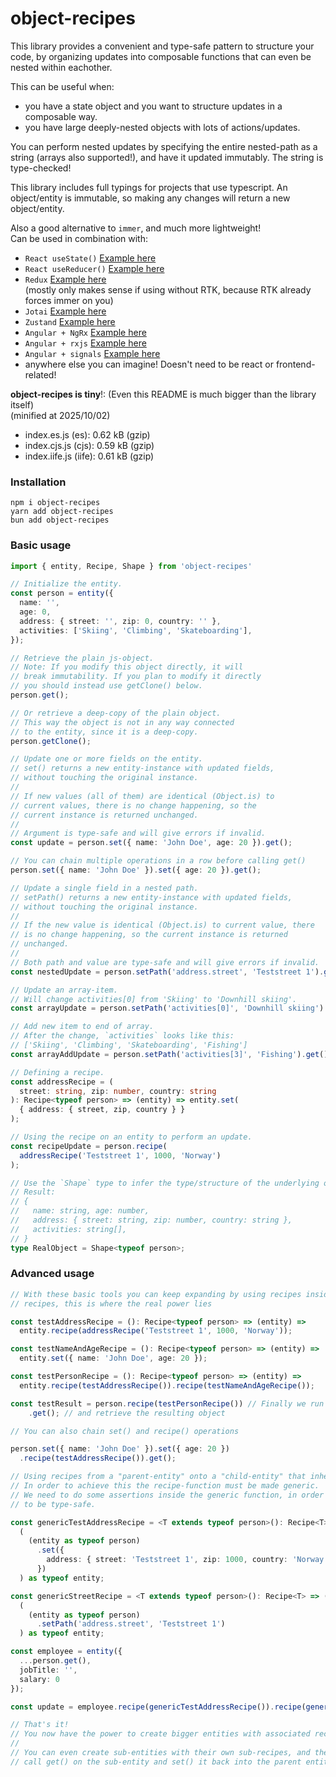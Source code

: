 # object-recipes

This library provides a convenient and type-safe pattern to structure your code, by organizing updates into composable functions that can even be nested within eachother.

This can be useful when:
- you have a state object and you want to structure updates in a composable way.
- you have large deeply-nested objects with lots of actions/updates.

You can perform nested updates by specifying the entire nested-path as a string (arrays also supported!), and have it updated immutably. The string is type-checked!

This library includes full typings for projects that use typescript.
An object/entity is immutable, so making any changes will return a new object/entity.

Also a good alternative to `immer`, and much more lightweight!  
Can be used in combination with:
- `React useState()` [Example here](src/example/UseStateExample.tsx)
- `React useReducer()` [Example here](src/example/UseReducerExample.tsx)
- `Redux` [Example here](src/example/UseReducerExample.tsx)  
  (mostly only makes sense if using without RTK, because RTK already forces immer on you)
- `Jotai` [Example here](src/example/JotaiExample.tsx)
- `Zustand` [Example here](src/example/ZustandExample.tsx)
- `Angular + NgRx` [Example here](src/example/AngularNgRxExample.md)
- `Angular + rxjs` [Example here](src/example/AngularRxjsExample.md)
- `Angular + signals` [Example here](src/example/AngularSignalExample.md)
- anywhere else you can imagine! Doesn't need to be react or frontend-related!

**object-recipes is tiny**!: (Even this README is much bigger than the library itself)  
(minified at 2025/10/02)  
- index.es.js (es): 0.62 kB (gzip) 
- index.cjs.js (cjs): 0.59 kB (gzip) 
- index.iife.js (iife): 0.61 kB (gzip) 

### Installation

`npm i object-recipes`  
`yarn add object-recipes`  
`bun add object-recipes`

### Basic usage

```typescript
import { entity, Recipe, Shape } from 'object-recipes'

// Initialize the entity.
const person = entity({
  name: '',
  age: 0,
  address: { street: '', zip: 0, country: '' },
  activities: ['Skiing', 'Climbing', 'Skateboarding'],
});

// Retrieve the plain js-object.
// Note: If you modify this object directly, it will
// break immutability. If you plan to modify it directly
// you should instead use getClone() below.
person.get();

// Or retrieve a deep-copy of the plain object.
// This way the object is not in any way connected
// to the entity, since it is a deep-copy.
person.getClone();

// Update one or more fields on the entity.
// set() returns a new entity-instance with updated fields,
// without touching the original instance.
//
// If new values (all of them) are identical (Object.is) to
// current values, there is no change happening, so the
// current instance is returned unchanged.
//
// Argument is type-safe and will give errors if invalid.
const update = person.set({ name: 'John Doe', age: 20 }).get();

// You can chain multiple operations in a row before calling get()
person.set({ name: 'John Doe' }).set({ age: 20 }).get();

// Update a single field in a nested path.
// setPath() returns a new entity-instance with updated fields,
// without touching the original instance.
//
// If the new value is identical (Object.is) to current value, there
// is no change happening, so the current instance is returned
// unchanged.
//
// Both path and value are type-safe and will give errors if invalid.
const nestedUpdate = person.setPath('address.street', 'Teststreet 1').get();

// Update an array-item.
// Will change activities[0] from 'Skiing' to 'Downhill skiing'.
const arrayUpdate = person.setPath('activities[0]', 'Downhill skiing').get();

// Add new item to end of array.
// After the change, `activities` looks like this:
// ['Skiing', 'Climbing', 'Skateboarding', 'Fishing']
const arrayAddUpdate = person.setPath('activities[3]', 'Fishing').get();

// Defining a recipe.
const addressRecipe = (
  street: string, zip: number, country: string
): Recipe<typeof person> => (entity) => entity.set(
  { address: { street, zip, country } }
);

// Using the recipe on an entity to perform an update.
const recipeUpdate = person.recipe(
  addressRecipe('Teststreet 1', 1000, 'Norway')
);

// Use the `Shape` type to infer the type/structure of the underlying object.
// Result:
// {
//   name: string, age: number,
//   address: { street: string, zip: number, country: string },
//   activities: string[],
// }
type RealObject = Shape<typeof person>;
```

### Advanced usage

```typescript
// With these basic tools you can keep expanding by using recipes inside
// recipes, this is where the real power lies

const testAddressRecipe = (): Recipe<typeof person> => (entity) =>
  entity.recipe(addressRecipe('Teststreet 1', 1000, 'Norway'));

const testNameAndAgeRecipe = (): Recipe<typeof person> => (entity) =>
  entity.set({ name: 'John Doe', age: 20 });

const testPersonRecipe = (): Recipe<typeof person> => (entity) => 
  entity.recipe(testAddressRecipe()).recipe(testNameAndAgeRecipe());

const testResult = person.recipe(testPersonRecipe()) // Finally we run all the recipes
    .get(); // and retrieve the resulting object 

// You can also chain set() and recipe() operations 

person.set({ name: 'John Doe' }).set({ age: 20 })
  .recipe(testAddressRecipe()).get();

// Using recipes from a "parent-entity" onto a "child-entity" that inherited/extended the base-entity. 
// In order to achieve this the recipe-function must be made generic.
// We need to do some assertions inside the generic function, in order for set/setPath arguments
// to be type-safe.

const genericTestAddressRecipe = <T extends typeof person>(): Recipe<T> => (entity) =>
  (
    (entity as typeof person)
      .set({
        address: { street: 'Teststreet 1', zip: 1000, country: 'Norway' }
      })
  ) as typeof entity;

const genericStreetRecipe = <T extends typeof person>(): Recipe<T> => (entity) =>
  (
    (entity as typeof person)
      .setPath('address.street', 'Teststreet 1')
  ) as typeof entity;

const employee = entity({
  ...person.get(),
  jobTitle: '',
  salary: 0
});

const update = employee.recipe(genericTestAddressRecipe()).recipe(genericStreetRecipe());

// That's it!
// You now have the power to create bigger entities with associated recipes.
//
// You can even create sub-entities with their own sub-recipes, and then you
// call get() on the sub-entity and set() it back into the parent entity.
```
